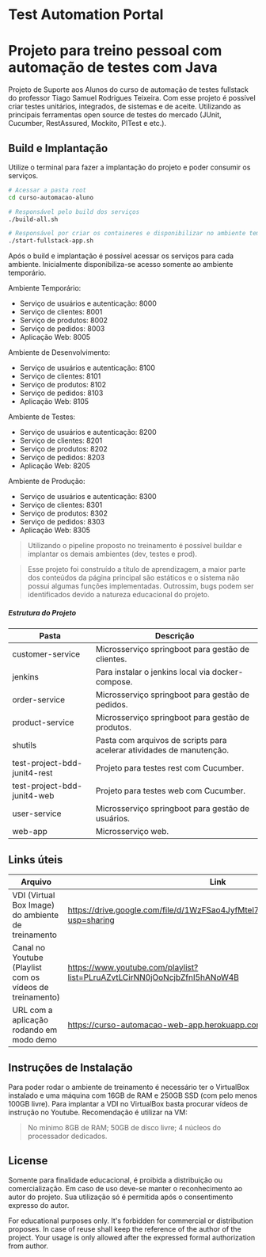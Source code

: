 # Test Automation Portal
# Projeto para treino pessoal com automação de testes com Java
Projeto de Suporte aos Alunos do curso de automação de testes fullstack do professor Tiago Samuel Rodrigues Teixeira. Com esse projeto é possível criar testes unitários, integrados, de sistemas e de aceite. Utilizando as principais ferramentas open source de testes do mercado (JUnit, Cucumber, RestAssured, Mockito, PITest e etc.).

## Build e Implantação
Utilize o terminal para fazer a implantação do projeto e poder consumir os serviços.

```bash
# Acessar a pasta root 
cd curso-automacao-aluno

# Responsável pelo build dos serviços
./build-all.sh

# Responsável por criar os containeres e disponibilizar no ambiente temporário (800X)
./start-fullstack-app.sh
```

Após o build e implantação é possível acessar os serviços para cada ambiente. Inicialmente disponibiliza-se acesso somente ao ambiente temporário. 

Ambiente Temporário: 
- Serviço de usuários e autenticação: 8000
- Serviço de clientes: 8001
- Serviço de produtos: 8002 
- Serviço de pedidos: 8003
- Aplicação Web: 8005

Ambiente de Desenvolvimento: 
- Serviço de usuários e autenticação: 8100
- Serviço de clientes: 8101
- Serviço de produtos: 8102 
- Serviço de pedidos: 8103
- Aplicação Web: 8105

Ambiente de Testes: 
- Serviço de usuários e autenticação: 8200
- Serviço de clientes: 8201
- Serviço de produtos: 8202 
- Serviço de pedidos: 8203
- Aplicação Web: 8205

Ambiente de Produção: 
- Serviço de usuários e autenticação: 8300
- Serviço de clientes: 8301
- Serviço de produtos: 8302 
- Serviço de pedidos: 8303
- Aplicação Web: 8305

> Utilizando o pipeline proposto no treinamento é possível 
> buildar e implantar os demais ambientes (dev, testes e prod).


> Esse projeto foi construído a título de aprendizagem, a maior parte dos conteúdos da página principal são estáticos e o sistema não possui algumas funções implementadas. Outrossim, bugs podem ser identificados devido a natureza educacional do projeto. 

##### Estrutura do Projeto
 
| Pasta | Descrição |
| ------ | ------ |
| customer-service | Microsserviço springboot para gestão de clientes. |
| jenkins | Para instalar o jenkins local via docker-compose. |
| order-service | Microsserviço springboot para gestão de pedidos. |
| product-service | Microsserviço springboot para gestão de produtos. |
| shutils | Pasta com arquivos de scripts para acelerar atividades de manutenção. |
| test-project-bdd-junit4-rest | Projeto para testes rest com Cucumber. |
| test-project-bdd-junit4-web | Projeto para testes web com Cucumber. |
| user-service | Microsserviço springboot para gestão de usuários.|
| web-app | Microsserviço web. |

## Links úteis
| Arquivo | Link |
| ------ | ------ |
| VDI (Virtual Box Image) do ambiente de treinamento | https://drive.google.com/file/d/1WzFSao4JyfMtel7rkk3Wz8PaCOANlTam/view?usp=sharing | 
| Canal no Youtube (Playlist com os vídeos de treinamento) | https://www.youtube.com/playlist?list=PLruAZvtLCirNN0jOoNcjbZfnI5hANoW4B |
| URL com a aplicação rodando em modo demo | https://curso-automacao-web-app.herokuapp.com/ |

## Instruções de Instalação
Para poder rodar o ambiente de treinamento é necessário ter o VirtualBox instalado e uma máquina com 16GB de RAM e 250GB SSD (com pelo menos 100GB livre). Para implantar a VDI no VirtualBox basta procurar vídeos de instrução no Youtube. 
Recomendação é utilizar na VM: 

> No mínimo 8GB de RAM;
> 50GB de disco livre;
> 4 núcleos do processador dedicados.

## License
Somente para finalidade educacional, é proibida a distribuição ou comercialização. Em caso de uso deve-se manter o reconhecimento ao autor do projeto. Sua utilização só é permitida após o consentimento expresso do autor. 

For educational purposes only. It's forbidden for commercial or distribution proposes. In case of reuse shall keep the reference of the author of the project. Your usage is only allowed after the expressed formal authorization from author. 

